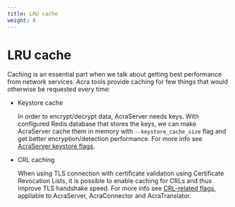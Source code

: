 ```yaml
---
title: LRU cache
weight: 8
---
```


# LRU cache

Caching is an essential part when we talk about getting best performance from network services.
Acra tools provide caching for few things that would otherwise be requested every time:

* Keystore cache

  In order to encrypt/decrypt data, AcraServer needs keys.
  With configured Redis database that stores the keys, we can make AcraServer cache them in memory
  with `--keystore_cache_size` flag and get better encryption/detection performance.
  For more info see [AcraServer keystore flags](/acra/configuring-maintaining/general-configuration/acra-server/#keystore).

* CRL caching

  When using TLS connection with certificate validation using Certificate Revocation Lists,
  it is possible to enable caching for CRLs and thus improve TLS handshake speed.
  For more info see [CRL-related flags](/acra/configuring-maintaining/tls/crl),
  appliable to AcraServer, AcraConnector and AcraTranslator.
